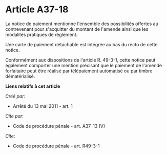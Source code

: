 # Article A37-18

La notice de paiement mentionne l'ensemble des possibilités offertes au contrevenant pour s'acquitter du montant de l'amende
ainsi que les modalités pratiques de règlement. 

Une carte de paiement détachable est intégrée au bas du recto de cette notice. 

Conformément aux dispositions de l'article R. 49-3-1, cette notice peut également comporter une mention précisant que le
paiement de l'amende forfaitaire peut être réalisé par télépaiement automatisé ou par timbre dématérialisé.

**Liens relatifs à cet article**

_Créé par_:

  - Arrêté du 13 mai 2011 - art. 1

_Cité par_:

  - Code de procédure pénale - art. A37-13 (V)

_Cite_:

  - Code de procédure pénale - art. R49-3-1
